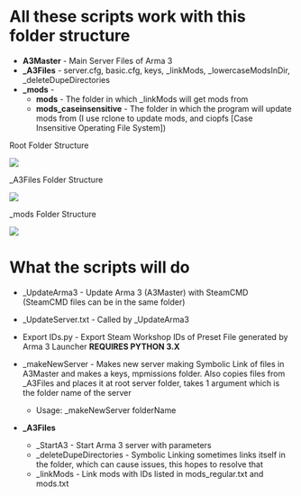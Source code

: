 # All these scripts work with this folder structure

- **A3Master** - Main Server Files of Arma 3
- **_A3Files** - server.cfg, basic.cfg, keys, _linkMods, _lowercaseModsInDir, _deleteDupeDirectories
- **_mods** - 
  - **mods** - The folder in which _linkMods will get mods from
  - **mods_caseinsensitive** - The folder in which the program will update mods from (I use rclone to update mods, and ciopfs [Case Insensitive Operating File System])

Root Folder Structure

![](https://i.imgur.com/3dxZ2PU.png)

\_A3Files Folder Structure

![](https://i.imgur.com/XyXDbKD.png)

\_mods Folder Structure

![](https://i.imgur.com/fm7iwYf.png)


# What the scripts will do
- _UpdateArma3 - Update Arma 3 (A3Master) with SteamCMD (SteamCMD files can be in the same folder)
- _UpdateServer.txt - Called by _UpdateArma3
- Export IDs.py - Export Steam Workshop IDs of Preset File generated by Arma 3 Launcher **REQUIRES PYTHON 3.X**
- _makeNewServer - Makes new server making Symbolic Link of files in A3Master and makes a keys, mpmissions folder. Also copies files from _A3Files and places it at root server folder, takes 1 argument which is the folder name of the server
  - Usage: _makeNewServer folderName

- **_A3Files**
  - _StartA3 - Start Arma 3 server with parameters
  - _deleteDupeDirectories - Symbolic Linking sometimes links itself in the folder, which can cause issues, this hopes to resolve that
  - _linkMods - Link mods with IDs listed in mods_regular.txt and mods.txt
